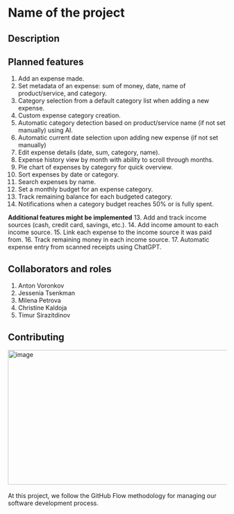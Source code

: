 # Name of the project

## Description



## Planned features 

1. Add an expense made.
2. Set metadata of an expense: sum of money, date, name of product/service, and category.
3. Category selection from a default category list when adding a new expense.
4. Custom expense category creation.
5. Automatic category detection based on product/service name (if not set manually) using AI.
6. Automatic current date selection upon adding new expense (if not set manually)
7. Edit expense details (date, sum, category, name).
8. Expense history view by month with ability to scroll through months.
9. Pie chart of expenses by category for quick overview.
10. Sort expenses by date or category.
11. Search expenses by name.
12. Set a monthly budget for an expense category.
13. Track remaining balance for each budgeted category.
14. Notifications when a category budget reaches 50% or is fully spent.

**Additional features might be implemented**
13. Add and track income sources (cash, credit card, savings, etc.).
14. Add income amount to each income source.
15. Link each expense to the income source it was paid from.
16. Track remaining money in each income source.
17. Automatic expense entry from scanned receipts using ChatGPT.

## Collaborators and roles
1. Anton Voronkov
2. Jessenia Tsenkman
3. Milena Petrova
4. Christine Kaldoja
5. Timur Sirazitdinov

## Contributing

<img width="1000" height="310" alt="image" src="https://github.com/user-attachments/assets/48528008-cdf0-4077-8c5b-f1347ef8aed3"/><br><br>
At this project, we follow the GitHub Flow methodology for managing our software development process.
